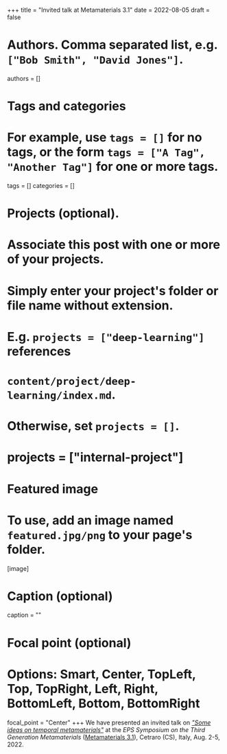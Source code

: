 +++
title = "Invited talk at Metamaterials 3.1"
date = 2022-08-05
draft = false

# Authors. Comma separated list, e.g. `["Bob Smith", "David Jones"]`.
authors = []

# Tags and categories
# For example, use `tags = []` for no tags, or the form `tags = ["A Tag", "Another Tag"]` for one or more tags.
tags = []
categories = []

# Projects (optional).
#   Associate this post with one or more of your projects.
#   Simply enter your project's folder or file name without extension.
#   E.g. `projects = ["deep-learning"]` references
#   `content/project/deep-learning/index.md`.
#   Otherwise, set `projects = []`.
# projects = ["internal-project"]

# Featured image
# To use, add an image named `featured.jpg/png` to your page's folder.
[image]
  # Caption (optional)
  caption = ""

  # Focal point (optional)
  # Options: Smart, Center, TopLeft, Top, TopRight, Left, Right, BottomLeft, Bottom, BottomRight
  focal_point = "Center"
+++
We have presented an invited talk on [*"Some ideas on temporal metamaterials"*](/publication/galdi-metam-3-1-2022) at the *EPS Symposium on the Third Generation Metamaterials* ([Metamaterials 3.1]), Cetraro (CS), Italy, Aug. 2-5, 2022.

[Metamaterials 3.1]: https://www.third-generation-metamaterials.org
